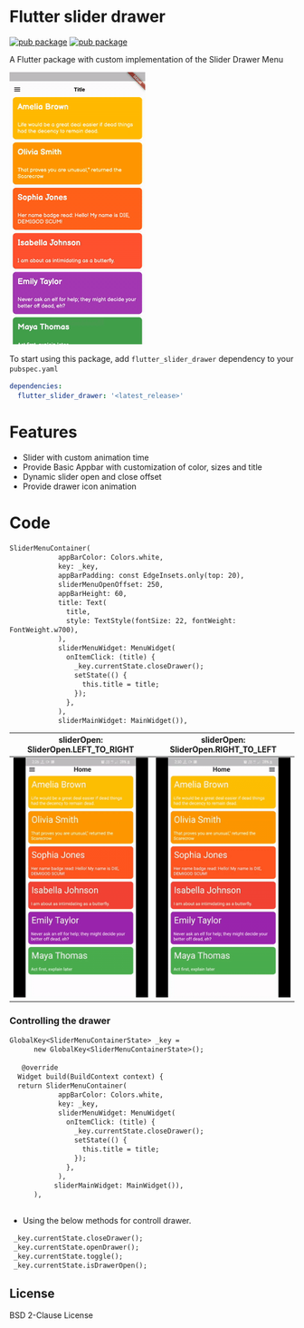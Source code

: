 # Flutter slider drawer

[![pub package](https://img.shields.io/pub/v/flutter_slider_drawer)](https://pub.dev/packages/flutter_slider_drawer)   [![pub package](https://img.shields.io/github/languages/code-size/NikhilVadoliya/Flutter_slider_drawer)](https://pub.dev/packages/flutter_slider_drawer)


A Flutter package with custom implementation of the Slider Drawer Menu 

![Plugin example demo](demo.gif)






To start using this package, add `flutter_slider_drawer` dependency to your `pubspec.yaml`

```yaml
dependencies:
  flutter_slider_drawer: '<latest_release>'
```

 

# Features

  - Slider with custom animation time
  - Provide Basic Appbar with customization of color, sizes and title
  - Dynamic slider open and close offset
  - Provide drawer icon animation 

# Code 

```
SliderMenuContainer(
            appBarColor: Colors.white,
            key: _key,
            appBarPadding: const EdgeInsets.only(top: 20),
            sliderMenuOpenOffset: 250,
            appBarHeight: 60,
            title: Text(
              title,
              style: TextStyle(fontSize: 22, fontWeight: FontWeight.w700),
            ),
            sliderMenuWidget: MenuWidget(
              onItemClick: (title) {
                _key.currentState.closeDrawer();
                setState(() {
                  this.title = title;
                });
              },
            ),
            sliderMainWidget: MainWidget()),
 ```
 
 
 
 
 | sliderOpen: SliderOpen.LEFT_TO_RIGHT  | sliderOpen: SliderOpen.RIGHT_TO_LEFT  |
 |---|---|
 | ![slider_left](slide_left.gif)  | ![slider_right](slide_right.gif)  |
 
 
 
 
### Controlling the drawer

```
GlobalKey<SliderMenuContainerState> _key =
      new GlobalKey<SliderMenuContainerState>();
  
   @override
  Widget build(BuildContext context) {
  return SliderMenuContainer(
            appBarColor: Colors.white,
            key: _key,
            sliderMenuWidget: MenuWidget(
              onItemClick: (title) {
                _key.currentState.closeDrawer();
                setState(() {
                  this.title = title;
                });
              },
            ),
           sliderMainWidget: MainWidget()),
      ),
      
```

* Using the below methods for controll drawer.
``` 
 _key.currentState.closeDrawer();
 _key.currentState.openDrawer();
 _key.currentState.toggle();
 _key.currentState.isDrawerOpen();
 ```



License
----

BSD 2-Clause License

